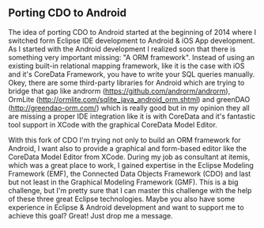 Porting CDO to Android
----------------------

The idea of porting CDO to Android started at the beginning of 2014 where I switched form Eclipse IDE development to Android & iOS App development. As I started with the Android development I realized soon that there is something very important missing: "A ORM framework". Instead of using an existing built-in relational mapping framework, like it is the case with iOS and it's CoreData Framework, you have to write your SQL queries manually. Okey, there are some third-party libraries for Android which are trying to bridge that gap like androrm (https://github.com/androrm/androrm), OrmLite (http://ormlite.com/sqlite_java_android_orm.shtml) and greenDAO (http://greendao-orm.com/) which is really good but in my opinion they all are missing a proper IDE integration like it is with CoreData and it's fantastic tool support in XCode with the graphical CoreData Model Editor.

With this fork of CDO I'm trying not only to build an ORM framework for Android, I want also to provide a graphical and form-based editor like the CoreData Model Editor from XCode. During my job as consultant at itemis, which was a great place to work, I gained expertise in the Eclipse Modeling Framework (EMF), the Connected Data Objects Framework (CDO) and last but not least in the Graphical Modeling Framework (GMF). This is a big challenge, but I'm pretty sure that I can master this challenge with the help of these three great Eclipse technologies. Maybe you also have some experience in Eclipse & Android development and want to support me to achieve this goal? Great! Just drop me a message.
